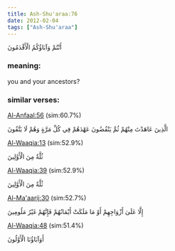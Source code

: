 ```yaml
---
title: Ash-Shu'araa:76
date: 2012-02-04
tags: ["Ash-Shu'araa"]
---
```

أَنْتُمْ وَآبَاؤُكُمُ الْأَقْدَمُونَ
### meaning: 
you and your ancestors?
### similar verses: 

[Al-Anfaal:56](/8/56) (sim:60.7%)

الَّذِينَ عَاهَدْتَ مِنْهُمْ ثُمَّ يَنْقُضُونَ عَهْدَهُمْ فِي كُلِّ مَرَّةٍ وَهُمْ لَا يَتَّقُونَ

[Al-Waaqia:13](/56/13) (sim:52.9%)

ثُلَّةٌ مِنَ الْأَوَّلِينَ

[Al-Waaqia:39](/56/39) (sim:52.9%)

ثُلَّةٌ مِنَ الْأَوَّلِينَ

[Al-Ma'aarij:30](/70/30) (sim:52.7%)

إِلَّا عَلَىٰ أَزْوَاجِهِمْ أَوْ مَا مَلَكَتْ أَيْمَانُهُمْ فَإِنَّهُمْ غَيْرُ مَلُومِينَ

[Al-Waaqia:48](/56/48) (sim:51.4%)

أَوَآبَاؤُنَا الْأَوَّلُونَ
